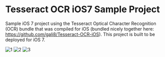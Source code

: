 Tesseract OCR iOS7 Sample Project
=================================

Sample iOS 7 project using the Tesseract Optical Character Recognition (OCR) bundle that was compiled for iOS (bundled nicely together here: https://github.com/gali8/Tesseract-OCR-iOS). This project is built to be deployed for iOS 7.

![1](https://raw.github.com/jpwidmer/TesseractOCR_iOS7-Sample/master/Previews/1.png)
![2](https://raw.github.com/jpwidmer/TesseractOCR_iOS7-Sample/master/Previews/2.png)
![3](https://raw.github.com/jpwidmer/TesseractOCR_iOS7-Sample/master/Previews/3.png)

